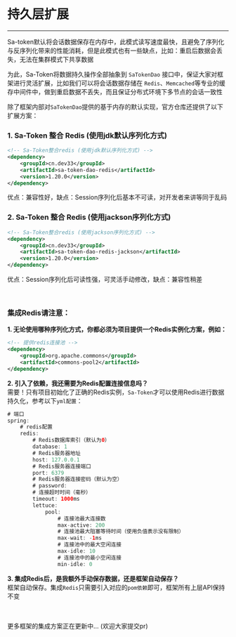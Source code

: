 # 持久层扩展
--- 

Sa-token默认将会话数据保存在内存中，此模式读写速度最快，且避免了序列化与反序列化带来的性能消耗，但是此模式也有一些缺点，比如：重启后数据会丢失，无法在集群模式下共享数据

为此，Sa-Token将数据持久操作全部抽象到 `SaTokenDao` 接口中，保证大家对框架进行灵活扩展，比如我们可以将会话数据存储在 `Redis`、`Memcached`等专业的缓存中间件中，做到重启数据不丢失，而且保证分布式环境下多节点的会话一致性

除了框架内部对`SaTokenDao`提供的基于内存的默认实现，官方仓库还提供了以下扩展方案：<br>


### 1. Sa-Token 整合 Redis (使用jdk默认序列化方式)
``` xml 
<!-- Sa-Token整合redis (使用jdk默认序列化方式) -->
<dependency>
	<groupId>cn.dev33</groupId>
	<artifactId>sa-token-dao-redis</artifactId>
	<version>1.20.0</version>
</dependency>
```
优点：兼容性好，缺点：Session序列化后基本不可读，对开发者来讲等同于乱码


### 2. Sa-Token 整合 Redis (使用jackson序列化方式)
``` xml 
<!-- Sa-Token整合redis (使用jackson序列化方式) -->
<dependency>
	<groupId>cn.dev33</groupId>
	<artifactId>sa-token-dao-redis-jackson</artifactId>
	<version>1.20.0</version>
</dependency>
```
优点：Session序列化后可读性强，可灵活手动修改，缺点：兼容性稍差


<br>

### 集成Redis请注意：


**1. 无论使用哪种序列化方式，你都必须为项目提供一个Redis实例化方案，例如：**
``` xml
<!-- 提供redis连接池 -->
<dependency>
	<groupId>org.apache.commons</groupId>
	<artifactId>commons-pool2</artifactId>
</dependency>
```

**2. 引入了依赖，我还需要为Redis配置连接信息吗？** <br>
需要！只有项目初始化了正确的Redis实例，`Sa-Token`才可以使用Redis进行数据持久化，参考以下`yml配置`：
``` java
# 端口
spring: 
    # redis配置 
    redis:
        # Redis数据库索引（默认为0）
        database: 1
        # Redis服务器地址
        host: 127.0.0.1
        # Redis服务器连接端口
        port: 6379
        # Redis服务器连接密码（默认为空）
        # password: 
        # 连接超时时间（毫秒）
        timeout: 1000ms
        lettuce:
            pool:
                # 连接池最大连接数
                max-active: 200
                # 连接池最大阻塞等待时间（使用负值表示没有限制）
                max-wait: -1ms
                # 连接池中的最大空闲连接
                max-idle: 10
                # 连接池中的最小空闲连接
                min-idle: 0
```


**3. 集成Redis后，是我额外手动保存数据，还是框架自动保存？** <br>
框架自动保存。集成`Redis`只需要引入对应的`pom依赖`即可，框架所有上层API保持不变


<br><br>
更多框架的集成方案正在更新中... (欢迎大家提交pr)



